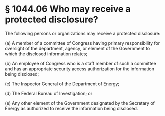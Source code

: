 # § 1044.06   Who may receive a protected disclosure?

The following persons or organizations may receive a protected disclosure: 


(a) A member of a committee of Congress having primary responsibility for oversight of the department, agency, or element of the Government to which the disclosed information relates; 


(b) An employee of Congress who is a staff member of such a committee and has an appropriate security access authorization for the information being disclosed; 


(c) The Inspector General of the Department of Energy; 


(d) The Federal Bureau of Investigation; or 


(e) Any other element of the Government designated by the Secretary of Energy as authorized to receive the information being disclosed. 




